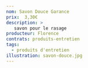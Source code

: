 ```yaml
---
nom: Savon Douce Garance
prix:  3,30€
description: >
   savon pour le rasage
producteur: Florence
contrats: produits-entretien
tags: 
  - produits d'entretien
illustration: savon-douce.jpg
---
```


